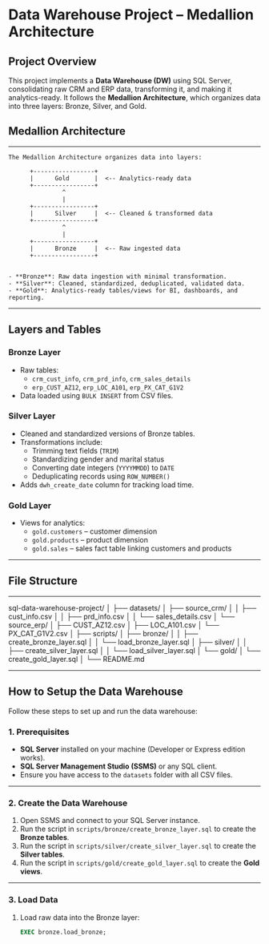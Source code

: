 # Data Warehouse Project – Medallion Architecture

## Project Overview
This project implements a **Data Warehouse (DW)** using SQL Server, consolidating raw CRM and ERP data, transforming it, and making it analytics-ready. It follows the **Medallion Architecture**, which organizes data into three layers: Bronze, Silver, and Gold.


## Medallion Architecture
---
```
The Medallion Architecture organizes data into layers:

      +-----------------+
      |      Gold       |  <-- Analytics-ready data
      +-----------------+
               ^
               |
      +-----------------+
      |      Silver     |  <-- Cleaned & transformed data
      +-----------------+
               ^
               |
      +-----------------+
      |      Bronze     |  <-- Raw ingested data
      +-----------------+


- **Bronze**: Raw data ingestion with minimal transformation.
- **Silver**: Cleaned, standardized, deduplicated, validated data.
- **Gold**: Analytics-ready tables/views for BI, dashboards, and reporting.
```
---

## Layers and Tables

### Bronze Layer
- Raw tables:
  - `crm_cust_info`, `crm_prd_info`, `crm_sales_details`
  - `erp_CUST_AZ12`, `erp_LOC_A101`, `erp_PX_CAT_G1V2`
- Data loaded using `BULK INSERT` from CSV files.

### Silver Layer
- Cleaned and standardized versions of Bronze tables.
- Transformations include:
  - Trimming text fields (`TRIM`)
  - Standardizing gender and marital status
  - Converting date integers (`YYYYMMDD`) to `DATE`
  - Deduplicating records using `ROW_NUMBER()`
- Adds `dwh_create_date` column for tracking load time.

### Gold Layer
- Views for analytics:
  - `gold.customers` – customer dimension
  - `gold.products` – product dimension
  - `gold.sales` – sales fact table linking customers and products

---

## File Structure

---
sql-data-warehouse-project/
│
├── datasets/
│   ├── source_crm/
│   │   ├── cust_info.csv
│   │   ├── prd_info.csv
│   │   └── sales_details.csv
│   └── source_erp/
│       ├── CUST_AZ12.csv
│       ├── LOC_A101.csv
│       └── PX_CAT_G1V2.csv
│
├── scripts/
│   ├── bronze/
│   │   ├── create_bronze_layer.sql
│   │   └── load_bronze_layer.sql
│   ├── silver/
│   │   ├── create_silver_layer.sql
│   │   └── load_silver_layer.sql
│   └── gold/
│       └── create_gold_layer.sql
│
└── README.md


---

## How to Setup the Data Warehouse

Follow these steps to set up and run the data warehouse:

### 1. Prerequisites
- **SQL Server** installed on your machine (Developer or Express edition works).
- **SQL Server Management Studio (SSMS)** or any SQL client.
- Ensure you have access to the `datasets` folder with all CSV files.

---

### 2. Create the Data Warehouse
1. Open SSMS and connect to your SQL Server instance.
2. Run the script in `scripts/bronze/create_bronze_layer.sql` to create the **Bronze tables**.
3. Run the script in `scripts/silver/create_silver_layer.sql` to create the **Silver tables**.
4. Run the script in `scripts/gold/create_gold_layer.sql` to create the **Gold views**.

---

### 3. Load Data
1. Load raw data into the Bronze layer:
   ```sql
   EXEC bronze.load_bronze;

